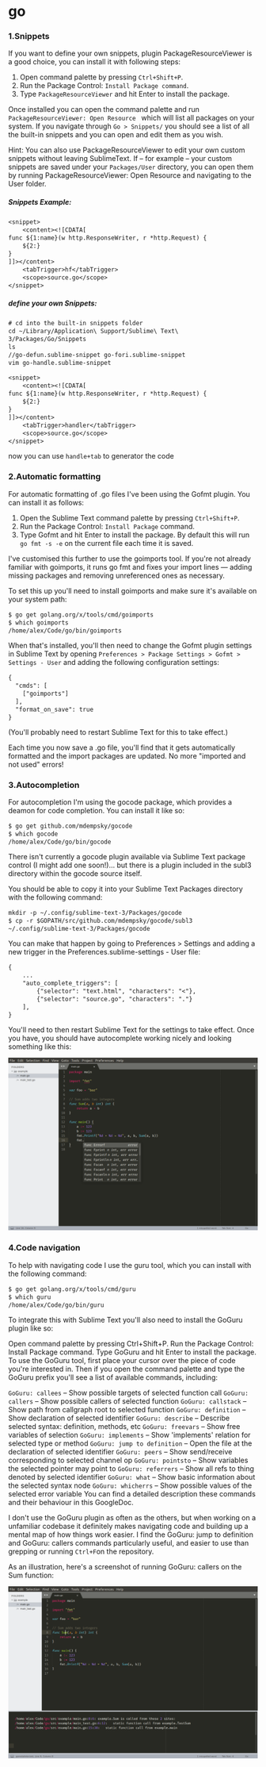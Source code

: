 # go

### 1.Snippets
If you want to define your own snippets, plugin PackageResourceViewer is a good choice, you can install it with following steps:


1. Open command palette by pressing `Ctrl+Shift+P`.
2. Run the Package Control: `Install Package command`.
3. Type `PackageResourceViewer` and hit Enter to install the package.


Once installed you can open the command palette and run `PackageResourceViewer: Open Resource ` which will list all packages on your system. If you navigate through `Go > Snippets/` you should see a list of all the built-in snippets and you can open and edit them as you wish.

Hint: You can also use PackageResourceViewer to edit your own custom snippets without leaving SublimeText. If – for example – your custom snippets are saved under your `Packages/User` directory, you can open them by running PackageResourceViewer: Open Resource and navigating to the User folder.

##### Snippets Example:

```
<snippet>
    <content><![CDATA[
func ${1:name}(w http.ResponseWriter, r *http.Request) {
    ${2:}
}
]]></content>
    <tabTrigger>hf</tabTrigger>
    <scope>source.go</scope>
</snippet>
```
##### define your own Snippets:
```
# cd into the built-in snippets folder
cd ~/Library/Application\ Support/Sublime\ Text\ 3/Packages/Go/Snippets
ls
//go-defun.sublime-snippet go-fori.sublime-snippet
vim go-handle.sublime-snippet
```
```
<snippet>
    <content><![CDATA[
func ${1:name}(w http.ResponseWriter, r *http.Request) {
    ${2:}
}
]]></content>
    <tabTrigger>handler</tabTrigger>
    <scope>source.go</scope>
</snippet>

```
now you can use `handle+tab` to generator the code

### 2.Automatic formatting
For automatic formatting of .go files I've been using the Gofmt plugin. You can install it as follows:

1. Open the Sublime Text command palette by pressing `Ctrl+Shift+P`.
2. Run the Package Control: `Install Package` command.
3. Type Gofmt and hit Enter to install the package.
By default this will run `go fmt -s -e` on the current file each time it is saved.

I've customised this further to use the goimports tool. If you're not already familiar with goimports, it runs go fmt and fixes your import lines — adding missing packages and removing unreferenced ones as necessary.

To set this up you'll need to install goimports and make sure it's available on your system path:

```
$ go get golang.org/x/tools/cmd/goimports
$ which goimports
/home/alex/Code/go/bin/goimports
```
When that's installed, you'll then need to change the Gofmt plugin settings in Sublime Text by opening `Preferences > Package Settings > Gofmt > Settings - User` and adding the following configuration settings:
```
{
  "cmds": [
    ["goimports"]
  ],
  "format_on_save": true
}
```
(You'll probably need to restart Sublime Text for this to take effect.)

Each time you now save a .go file, you'll find that it gets automatically formatted and the import packages are updated. No more "imported and not used" errors!

### 3.Autocompletion
For autocompletion I'm using the gocode package, which provides a deamon for code completion. You can install it like so:
```
$ go get github.com/mdempsky/gocode
$ which gocode
/home/alex/Code/go/bin/gocode
```
There isn't currently a gocode plugin available via Sublime Text package control (I might add one soon!)… but there is a plugin included in the subl3 directory within the gocode source itself.

You should be able to copy it into your Sublime Text Packages directory with the following command:

```
mkdir -p ~/.config/sublime-text-3/Packages/gocode
$ cp -r $GOPATH/src/github.com/mdempsky/gocode/subl3 ~/.config/sublime-text-3/Packages/gocode
```
You can make that happen by going to Preferences > Settings and adding a new trigger in the Preferences.sublime-settings - User file:

```
{
    ...
    "auto_complete_triggers": [
        {"selector": "text.html", "characters": "<"},
        {"selector": "source.go", "characters": "."}
    ],
}
```
You'll need to then restart Sublime Text for the settings to take effect. Once you have, you should have autocomplete working nicely and looking something like this:

![](../imgs/1.png)

### 4.Code navigation
To help with navigating code I use the guru tool, which you can install with the following command:

```
$ go get golang.org/x/tools/cmd/guru
$ which guru
/home/alex/Code/go/bin/guru
```
To integrate this with Sublime Text you'll also need to install the GoGuru plugin like so:

Open command palette by pressing Ctrl+Shift+P.
Run the Package Control: Install Package command.
Type GoGuru and hit Enter to install the package.
To use the GoGuru tool, first place your cursor over the piece of code you're interested in. Then if you open the command palette and type the GoGuru prefix you'll see a list of available commands, including:

`GoGuru: callees` – Show possible targets of selected function call
`GoGuru: callers` – Show possible callers of selected function
`GoGuru: callstack` – Show path from callgraph root to selected function
`GoGuru: definition` – Show declaration of selected identifier
`GoGuru: describe` – Describe selected syntax: definition, methods, etc
`GoGuru: freevars` – Show free variables of selection
`GoGuru: implements` – Show 'implements' relation for selected type or method
`GoGuru: jump to definition` – Open the file at the declaration of selected identifier
`GoGuru: peers` – Show send/receive corresponding to selected channel op
`GoGuru: pointsto` – Show variables the selected pointer may point to
`GoGuru: referrers` – Show all refs to thing denoted by selected identifier
`GoGuru: what` – Show basic information about the selected syntax node
`GoGuru: whicherrs` – Show possible values of the selected error variable
You can find a detailed description these commands and their behaviour in this GoogleDoc.

I don't use the GoGuru plugin as often as the others, but when working on a unfamiliar codebase it definitely makes navigating code and building up a mental map of how things work easier. I find the GoGuru: jump to definition and GoGuru: callers commands particularly useful, and easier to use than grepping or running `Ctrl+F`on the repository.

As an illustration, here's a screenshot of running GoGuru: callers on the Sum function:

![](../imgs/2.png)
